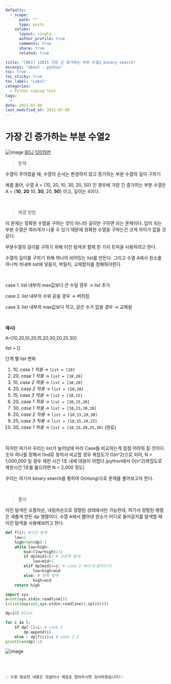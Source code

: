 ```yaml
---
defaults:
  - scope:
      path: ""
      type: posts
    values:
      layout: single
      author_profile: true
      comments: true
      share: true
      related: true

title: "[BOJ] 12015 가장 긴 증가하는 부분 수열2_binary search"
excerpt: "about : python"
toc: true
toc_sticky: true
toc_label: "Label"
categories:
  - Python Coding Test
tags:
  - 
date: 2021-07-08
last_modified_at: 2021-07-08
---
```

# 가장 긴 증가하는 부분 수열2



![image](https://user-images.githubusercontent.com/77658029/124406239-b73ee380-dd7b-11eb-847d-fa64e84289f7.png)
[BOJ 12015번](https://www.acmicpc.net/problem/12015)

> 문제

수열이 주어졌을 때, 수열의 순서는 변경하지 않고 증가하는 부분 수열의 길이 구하기

예를 들어, 수열 A = {10, 20, 10, 30, 20, 50} 인 경우에 가장 긴 증가하는 부분 수열은 A = {<b>10</b>, <b>20</b> 10, <b>30</b>, 20, <b>50</b>} 이고, 길이는 4이다.

<br>

> 해결 방법 


이 문제는 정확한 수열을 구하는 것이 아니라 길이만 구하면 되는 문제이다. 답이 되는 부분 수열은 여러개가 나올 수 있기 때문에 정확한 수열을 구하는건 크게 의미가 없을 것 같다.  

부분수열의 길이를 구하기 위해 이진 탐색과 함께 한 가지 트릭을 사용하려고 한다.  

수열의 길이를 구하기 위해 하나의 비어있는 list를 만든다. 그리고 수열 A에서 원소를 하나씩 꺼내며 list에 넣을지, 버릴지, 교체할지를 정해줘야한다. 

<br>

case 1. list 내부의 max값보다 큰 수일 경우 → list 추가

case 2. list 내부의 수와 같을 경우 → 버려짐

case 3. list 내부의 max값보다 작고, 같은 수가 없을 경우 → 교체됨

<br>

**예시)**

A=[10,20,10,20,15,20,30,20,25,30]

list = []

단계 별 list 변화

1. 10, *case 1 적용* → `list = [10]`
2. 20, *case 1 적용* → `list = [10,20]`
3. 10, *case 2 적용* → `list = [10,20]`
4. 20, *case 2 적용* → `list = [10,20]`
5. 15, *case 3 적용* → `list = [10,15]`
6. 20, *case 1 적용* → `list = [10,15,20]`
7. 30, *case 1 적용* → `list = [10,15,20,30]`
8. 20, *case 2 적용* → `list = [10,15,20,30]`
9. 25, *case 3 적용* → `list = [10,15,20,25]`
10. 30, *case 1 적용* → `list = [10,15,20,25,30]` (완료)

<br>

하지만 여기서 우리는 list가 늘어남에 따라 Case를 비교하는게 점점 어려워 질 것이다. 숫자 하나를 정해서 find로 찾아서 비교할 경우 복잡도가 O(n^2)으로 되어, N = 1,000,000 일 경우 제한 시간 1초 내에 대응이 어렵다.(python에서 O(n^2)복잡도로 제한시간 1초를 뚫으려면 N = 2,000 정도)

우리는 여기서 binary search를 통하여 O(nlong)으로 문제를 풀어보고자 한다.

<br>

> 풀이

이진 탐색은 오름차순, 내림차순으로 정렬된 상태에서만 가능한데, 여기서 정렬된 행렬은 새롭게 만든 dp 행렬이다. 수열 A에서 뽑아낸 원소가 어디로 들어갈지를 탐색할 때 이진 탐색을 사용해보려고 한다. 


```python
def f(i): #이진 탐색
    low=1
    high=len(dp)-1
    while low<high: 
        mid=(low+high)//2
        if dp[mid]<i: # 오른쪽 탐색
            low=mid+1
        elif dp[mid]==i: # case 2 버리기(덮어쓰기)
            low=high=mid
        else: # 왼쪽 탐색
            high=mid
    return high

import sys
a=int(sys.stdin.readline())
l=list(map(int,sys.stdin.readline().split()))

dp=[0] #list

for i in l:
    if dp[-1]<i: # case 1
        dp.append(i)
    else : dp[f(i)]=i # case 2,3
print(len(dp)-1)
```

![image](https://user-images.githubusercontent.com/77658029/124801687-137b5080-df92-11eb-9a83-d62950fbd60b.png)

<br><br>

```
💡 수정 필요한 내용은 댓글이나 메일로 알려주시면 감사하겠습니다!💡 
```
